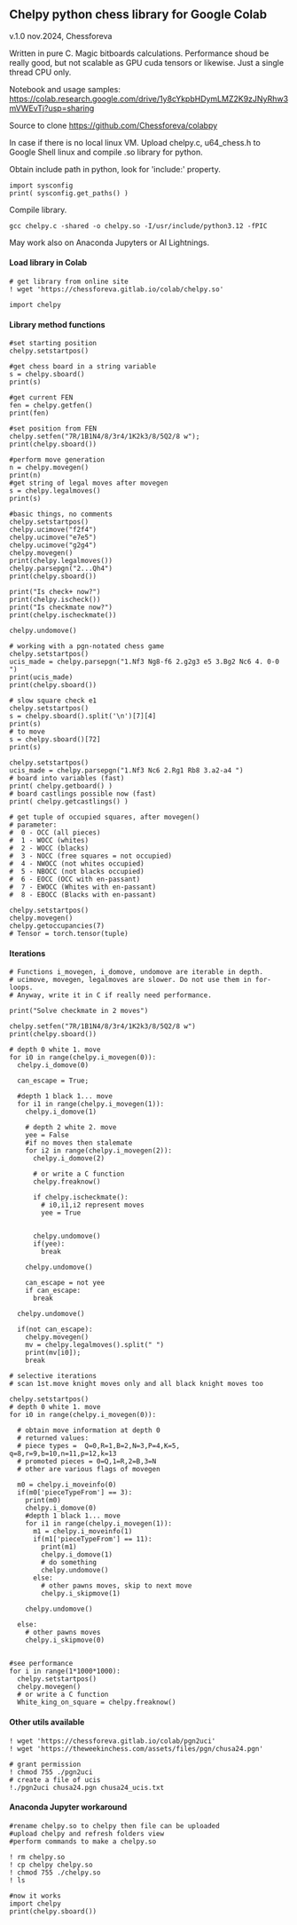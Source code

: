 
## Chelpy python chess library for Google Colab
v.1.0 nov.2024, Chessforeva

Written in pure C. Magic bitboards calculations. Performance shoud be really good, but not scalable as GPU cuda tensors or likewise. Just a single thread CPU only.

Notebook and usage samples:
https://colab.research.google.com/drive/1y8cYkpbHDymLMZ2K9zJNyRhw3mVWEvTj?usp=sharing

Source to clone
https://github.com/Chessforeva/colabpy

In case if there is no local linux VM.
Upload chelpy.c, u64_chess.h to Google Shell linux and compile .so library for python.

Obtain include path in python, look for 'include:' property.

    import sysconfig
    print( sysconfig.get_paths() )

Compile library.

    gcc chelpy.c -shared -o chelpy.so -I/usr/include/python3.12 -fPIC 


May work also on Anaconda Jupyters or AI Lightnings.

#### Load library in Colab

    # get library from online site
    ! wget 'https://chessforeva.gitlab.io/colab/chelpy.so'
    
    import chelpy


#### Library method functions



    #set starting position
    chelpy.setstartpos()
    
    #get chess board in a string variable
    s = chelpy.sboard()
    print(s)
    
    #get current FEN
    fen = chelpy.getfen()
    print(fen)
    
    #set position from FEN
    chelpy.setfen("7R/1B1N4/8/3r4/1K2k3/8/5Q2/8 w");
    print(chelpy.sboard())
    
    #perform move generation
    n = chelpy.movegen()
    print(n)
    #get string of legal moves after movegen
    s = chelpy.legalmoves()
    print(s)
    
    #basic things, no comments
    chelpy.setstartpos()
    chelpy.ucimove("f2f4")
    chelpy.ucimove("e7e5")
    chelpy.ucimove("g2g4")
    chelpy.movegen()
    print(chelpy.legalmoves())
    chelpy.parsepgn("2...Qh4")
    print(chelpy.sboard())
    
    print("Is check+ now?")
    print(chelpy.ischeck())
    print("Is checkmate now?")
    print(chelpy.ischeckmate())
    
    chelpy.undomove()
    
    # working with a pgn-notated chess game
    chelpy.setstartpos()
    ucis_made = chelpy.parsepgn("1.Nf3 Ng8-f6 2.g2g3 e5 3.Bg2 Nc6 4. 0-0 ")
    print(ucis_made)
    print(chelpy.sboard())
    
    # slow square check e1
    chelpy.setstartpos()
    s = chelpy.sboard().split('\n')[7][4]
    print(s)
    # to move
    s = chelpy.sboard()[72]
    print(s)
    
    chelpy.setstartpos()
    ucis_made = chelpy.parsepgn("1.Nf3 Nc6 2.Rg1 Rb8 3.a2-a4 ")
    # board into variables (fast)
    print( chelpy.getboard() )
    # board castlings possible now (fast)
    print( chelpy.getcastlings() )

    # get tuple of occupied squares, after movegen()
    # parameter:
    #  0 - OCC (all pieces)
    #  1 - WOCC (whites)
    #  2 - WOCC (blacks)
    #  3 - NOCC (free squares = not occupied)
    #  4 - NWOCC (not whites occupied)
    #  5 - NBOCC (not blacks occupied)
    #  6 - EOCC (OCC with en-passant)
    #  7 - EWOCC (Whites with en-passant)
    #  8 - EBOCC (Blacks with en-passant)
    
    chelpy.setstartpos()
    chelpy.movegen()
    chelpy.getoccupancies(7)
    # Tensor = torch.tensor(tuple)




#### Iterations

    
    # Functions i_movegen, i_domove, undomove are iterable in depth.
    # ucimove, movegen, legalmoves are slower. Do not use them in for-loops.
    # Anyway, write it in C if really need performance.
    
    print("Solve checkmate in 2 moves")
    
    chelpy.setfen("7R/1B1N4/8/3r4/1K2k3/8/5Q2/8 w")
    print(chelpy.sboard())
    
    # depth 0 white 1. move
    for i0 in range(chelpy.i_movegen(0)):
      chelpy.i_domove(0)
    
      can_escape = True;
    
      #depth 1 black 1... move
      for i1 in range(chelpy.i_movegen(1)):
        chelpy.i_domove(1)
    
        # depth 2 white 2. move
        yee = False
        #if no moves then stalemate
        for i2 in range(chelpy.i_movegen(2)):
          chelpy.i_domove(2)
    
          # or write a C function
          chelpy.freaknow()
    
          if chelpy.ischeckmate():
            # i0,i1,i2 represent moves
            yee = True
    
    
          chelpy.undomove()
          if(yee):
            break
    
        chelpy.undomove()
    
        can_escape = not yee
        if can_escape:
          break
    
      chelpy.undomove()
    
      if(not can_escape):
        chelpy.movegen()
        mv = chelpy.legalmoves().split(" ")
        print(mv[i0]);
        break
    
    # selective iterations
    # scan 1st.move knight moves only and all black knight moves too
    
    chelpy.setstartpos()
    # depth 0 white 1. move
    for i0 in range(chelpy.i_movegen(0)):
    
      # obtain move information at depth 0
      # returned values:
      # piece types =  Q=0,R=1,B=2,N=3,P=4,K=5, q=8,r=9,b=10,n=11,p=12,k=13
      # promoted pieces = 0=Q,1=R,2=B,3=N
      # other are various flags of movegen
    
      m0 = chelpy.i_moveinfo(0)
      if(m0['pieceTypeFrom'] == 3):
        print(m0)
        chelpy.i_domove(0)
        #depth 1 black 1... move
        for i1 in range(chelpy.i_movegen(1)):
          m1 = chelpy.i_moveinfo(1)
          if(m1['pieceTypeFrom'] == 11):
            print(m1)
            chelpy.i_domove(1)
            # do something
            chelpy.undomove()
          else:
            # other pawns moves, skip to next move
            chelpy.i_skipmove(1)
        
        chelpy.undomove()
        
      else:
        # other pawns moves
        chelpy.i_skipmove(0)


    #see performance
    for i in range(1*1000*1000):
      chelpy.setstartpos()
      chelpy.movegen()
      # or write a C function
      White_king_on_square = chelpy.freaknow()
    

#### Other utils available

    
    ! wget 'https://chessforeva.gitlab.io/colab/pgn2uci'
    ! wget 'https://theweekinchess.com/assets/files/pgn/chusa24.pgn'
    
    # grant permission
    ! chmod 755 ./pgn2uci
    # create a file of ucis
    !./pgn2uci chusa24.pgn chusa24_ucis.txt
    
    

#### Anaconda Jupyter workaround

    #rename chelpy.so to chelpy then file can be uploaded
    #upload chelpy and refresh folders view
    #perform commands to make a chelpy.so
    
    ! rm chelpy.so
    ! cp chelpy chelpy.so
    ! chmod 755 ./chelpy.so
    ! ls
    
    #now it works
    import chelpy
    print(chelpy.sboard())
    
    

